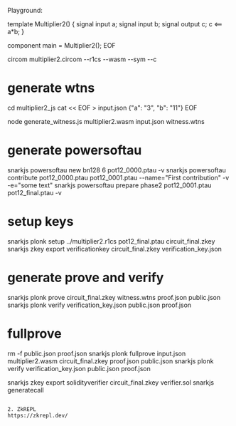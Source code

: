 Playground:

template Multiplier2() {
    signal input a;
    signal input b;
    signal output c;
    c <== a*b;
 }

component main = Multiplier2();
EOF

circom multiplier2.circom --r1cs --wasm --sym --c

# generate wtns
cd multiplier2_js
cat << EOF > input.json
{"a": "3", "b": "11"}
EOF

node generate_witness.js multiplier2.wasm input.json witness.wtns

# generate powersoftau
snarkjs powersoftau new bn128 6 pot12_0000.ptau -v
snarkjs powersoftau contribute pot12_0000.ptau pot12_0001.ptau --name="First contribution" -v -e="some text"
snarkjs powersoftau prepare phase2 pot12_0001.ptau pot12_final.ptau -v

# setup keys
snarkjs plonk setup ../multiplier2.r1cs pot12_final.ptau circuit_final.zkey
snarkjs zkey export verificationkey circuit_final.zkey verification_key.json

# generate prove and verify
snarkjs plonk prove circuit_final.zkey witness.wtns proof.json public.json
snarkjs plonk verify verification_key.json public.json proof.json

# fullprove
rm -f public.json proof.json
snarkjs plonk fullprove input.json multiplier2.wasm circuit_final.zkey proof.json public.json
snarkjs plonk verify verification_key.json public.json proof.json

snarkjs zkey export solidityverifier circuit_final.zkey verifier.sol
snarkjs generatecall

```
 
2. ZkREPL
https://zkrepl.dev/


